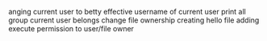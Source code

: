 anging current user to betty
effective username of current user
print all group current user belongs
change file ownership
creating hello file
adding execute permission to user/file owner
